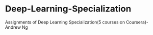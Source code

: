 # Deep-Learning-Specialization
Assignments of Deep Learning Specialization(5 courses on Coursera)-Andrew Ng
